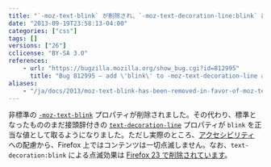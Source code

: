 ```yaml
---
title: "`-moz-text-blink` が削除され、`-moz-text-decoration-line:blink` に置き換えられました"
date: "2013-09-19T23:58:13-04:00"
categories: ["css"]
tags: []
versions: ["26"]
cclicense: "BY-SA 3.0"
references:
    - url: "https://bugzilla.mozilla.org/show_bug.cgi?id=812995"
      title: "Bug 812995 – add \'blink\' to -moz-text-decoration-line and drop -moz-text-blink"
aliases:
    - "/ja/docs/2013/moz-text-blink-has-been-removed-in-favor-of-moz-text-decoration-line-blink/"
---
```

非標準の [`-moz-text-blink`](https://developer.mozilla.org/docs/Web/CSS/-moz-text-blink) プロパティが削除されました。その代わり、標準となったもののまだ接頭辞付きの [`text-decoration-line`](https://developer.mozilla.org/docs/Web/CSS/text-decoration-line) プロパティが `blink` を正当な値として取るようになりました。ただし実際のところ、[アクセシビリティ](https://developer.mozilla.org/docs/Accessibility) への配慮から、Firefox 上ではコンテンツは一切点滅しません。なお、`text-decoration:blink` による点滅効果は [Firefox 23 で削除されています](https://www.fxsitecompat.com/ja/docs/2013/blink-effect-with-text-decoration-blink-has-been-dropped/)。
